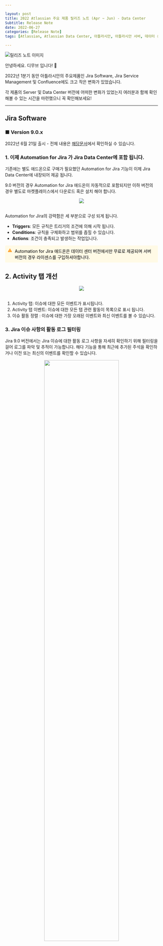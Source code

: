 ```yaml
---

layout: post
title: 2022 Atlassian 주요 제품 릴리즈 노트 (Apr ~ Jun) - Data Center
Subtitle: Release Note
date: 2022-06-27
categories: [Release Note]
tags: [Atlassian, Atlassian Data Center, 아틀라시안, 아틀라시안 서버, 데이터 센터, Jira, jira, Jira Server, Data Center, Release, Release Note, Jira Sofrware, Jira Service Management, Confluence,컨플,DevOps, 데브옵스, dev, Dev, 에자일, Agile, Wiki]

---
```




![릴리즈 노트 이미지](https://dmove-kr.github.io/assets/images/banners/Release%20Note%20Server/%EC%83%81%EB%B0%98%EA%B8%B0%20%EB%85%B8%ED%8A%B8%20Server-1.png)

안녕하세요. 디무브 입니다! :balloon:

2022년 1분기 동안 아틀라시안의 주요제품인 Jira Software, Jira Service Management 및 Confluence에도 크고 작은 변화가 있었습니다.

각 제품의 Server 및 Data Center 버전에 어떠한 변화가 있었는지 여러분과 함께 확인해볼 수 있는 시간을 마련했으니 꼭 확인해보세요!

---

## Jira Software



### **■ Version 9.0.x**

2022년 6월 21일 출시 - 전체 내용은 [해당문서](https://confluence.atlassian.com/jirasoftware/jira-software-8-22-x-release-notes-1115656979.html)에서 확인하실 수 있습니다.

 

### 1. 이제 Automation for Jira 가 Jira Data Center에 포함 됩니다.

 

기존에는 별도 애드온으로 구매가 필요했던 Automation for Jira 기능이 이제 Jira Data Center에 내장되어 제공 됩니다.

9.0 버전의 경우 Automation for Jira 애드온이 자동적으로 포함되지만 이하 버전의 경우 별도로 마켓플레이스에서 다운로드 혹은 설치 해야 합니다.

<center><img src="https://blog.dmove.kr/assets/images/banners/Release%20Note%20Server/Jira/2022_2Q/1.png"></center> <br/>

 Automation for Jira의 강력함은 세 부분으로 구성 되게 됩니다.

- **Triggers**: 모든 규칙은 트리거의 조건에 의해 시작 됩니다. 
- **Conditions**: 규칙을 구체화하고 범위를 좁힐 수 있습니다.
- **Actions**: 조건이 충족되고 발생하는 작업입니다.

 

<div style="border-radius: 3px; margin: 0.75rem 0px 0px; padding: 8px; display: flex; background-color: rgb(255, 250, 230); color:rgb(255, 153, 31);"><span role="img" aria-label="Panel warning" class="css-pxzk9z" style="--icon-primary-color:currentColor; --icon-secondary-color:var(--ds-surface, #FFFFFF);"><svg width="24" height="24" viewBox="0 0 24 24" fill="none" xmlns="http://www.w3.org/2000/svg" role="presentation"><path fill-rule="evenodd" clip-rule="evenodd" d="M13.4897 4.34592L21.8561 18.8611C21.9525 19.0288 22.0021 19.2181 21.9999 19.4101C21.9977 19.6021 21.9438 19.7903 21.8435 19.9559C21.7432 20.1215 21.6001 20.2588 21.4282 20.3542C21.2563 20.4497 21.0616 20.4999 20.8636 20.5H3.13707C2.93882 20.5 2.74401 20.4498 2.57196 20.3543C2.39992 20.2588 2.25663 20.1213 2.15631 19.9556C2.05598 19.7898 2.00212 19.6015 2.00006 19.4093C1.998 19.2171 2.04782 19.0278 2.14456 18.86L10.5121 4.34592C10.6602 4.08939 10.8762 3.87577 11.1377 3.72708C11.3993 3.57838 11.6971 3.5 12.0003 3.5C12.3036 3.5 12.6013 3.57838 12.8629 3.72708C13.1245 3.87577 13.3404 4.08939 13.4885 4.34592H13.4897ZM12.0003 7.82538C11.8232 7.82537 11.6482 7.86212 11.4869 7.93317C11.3257 8.00423 11.182 8.10793 11.0656 8.2373C10.9492 8.36668 10.8627 8.51872 10.8119 8.68321C10.7611 8.8477 10.7473 9.02083 10.7713 9.19093L11.3546 13.3416C11.3754 13.4933 11.4523 13.6326 11.5711 13.7334C11.6899 13.8343 11.8424 13.8899 12.0003 13.8899C12.1582 13.8899 12.3107 13.8343 12.4295 13.7334C12.5483 13.6326 12.6253 13.4933 12.6461 13.3416L13.2293 9.19093C13.2533 9.02083 13.2395 8.8477 13.1887 8.68321C13.138 8.51872 13.0515 8.36668 12.935 8.2373C12.8186 8.10793 12.6749 8.00423 12.5137 7.93317C12.3525 7.86212 12.1774 7.82537 12.0003 7.82538V7.82538ZM12.0003 17.3369C12.3395 17.3369 12.6649 17.2062 12.9047 16.9737C13.1446 16.7412 13.2793 16.4258 13.2793 16.0969C13.2793 15.7681 13.1446 15.4527 12.9047 15.2202C12.6649 14.9877 12.3395 14.857 12.0003 14.857C11.6611 14.857 11.3358 14.9877 11.0959 15.2202C10.8561 15.4527 10.7213 15.7681 10.7213 16.0969C10.7213 16.4258 10.8561 16.7412 11.0959 16.9737C11.3358 17.2062 11.6611 17.3369 12.0003 17.3369V17.3369Z" fill="currentColor"></path></svg></span><div style="flex-shrink: 0; height:24px; widht:24px; box-sizing: content-box; padding-right: 8px; text-align: center; user-select: none; color: rgb(0, 82, 204); "></div> 
    <div class="notebox-text" style="color:black;">Automation for Jira 애드온은 데이터 센터 버전에서만 무료로 제공되며 서버 버전의 경우 라이센스를 구입하셔야합니다.</div></div>



## 2. Activity 탭 개선

<center><img src="https://blog.dmove.kr/assets/images/banners/Release%20Note%20Server/Jira/2022_2Q/2.png"></center> <br/>

1. Activity 탭: 이슈에 대한 모든 이벤트가 표시됩니다.
2. Activity 탭 이벤트: 이슈에 대한 모든 탭 관련 활동이 목록으로 표시 됩니다.
3. 이슈 활동 정렬 : 이슈에 대한 가장 오래된 이벤트와 최신 이벤트를 볼 수 있습니다.



### 3. Jira 이슈 사항의 활동 로그 필터링

Jira 9.0 버전에서는 Jira 이슈에 대한 활동 로그 사항을 자세히 확인하기 위해 필터링을 걸어 로그를 파악 및 추적이 가능합니다. 해다 기능을 통해 최근에 추가된 주석을 확인하거나 이전 또는 최신의 이벤트를 확인할 수 있습니다.

<center><img style="width:70%;" src="https://blog.dmove.kr/assets/images/banners/Release%20Note%20Server/Jira/2022_2Q/3.png"></center> <br/>

 <center> <p style="color:rgba(0,0,0,.55);">10개의 이벤트를 로드 한 후 Shift + Select 를 사용하여 모든 이벤트를 한번에 로드 할 수 도 있습니다.</p></center> <br/>

### 3-1 이슈 상태 및 전환 개선

클릭 한번으로 상태 메뉴에서 모든 이슈와 상태 및 전환을 확인 할 수 있습니다.

기존 나열된 상태에서 9.0 버전 에서는 현재 상태를 표시하는 드롭 다운이 추가되고 클릭 시 이슈의 상태와 전환을 

나타냅니다.

 

<center><img style="width:70%;" src="https://blog.dmove.kr/assets/images/banners/Release%20Note%20Server/Jira/2022_2Q/4.png"></center> <br/>



  <center> <p style="color:rgba(0,0,0,.55);">기존 Jira 이슈 상태창 (8.20.8 버전)</p></center> <br/>

<center><img style="width:70%;" src="https://blog.dmove.kr/assets/images/banners/Release%20Note%20Server/Jira/2022_2Q/5.png"></center> <br/>

  <center> <p style="color:rgba(0,0,0,.55);">신규 Jira 이슈 상태창 (9.0 버전)</p></center> <br/>

 

### 4. 이슈 상태 및 전환 개선

 기존 Confluence 에서는 Atlassian 클라우드와 DC/server 제품을 구분해서 들어오려면 개별적인 네트워크를 열어야 하기 때문에 번거로움을 가지고 있었습니다.

<center><img src="https://blog.dmove.kr/assets/images/banners/Release%20Note%20Server/Jira/2022_2Q/6.png"></center> <br/>

하지만 어플리케이션 터널을 사용한다면 네트워크 터널링을 통해 Atlassian Cloud의 조직과 네트워크 제품 사이에 보안 경로를 생성합니다. 

이제 이 경로를 통해 안전하고 간편한 방식으로 제품을 통합 할 수 있습니다.

<center><img src="https://blog.dmove.kr/assets/images/banners/Release%20Note%20Server/Jira/2022_2Q/7.png"></center> <br/>

 

### 5. 속도에 대한 개선 사항

- **이슈 보기에서 로드 지연 개선**

첨부 파일이 포함된 이슈의 지연 시간을 단축 하였습니다.

- **대시보드 보기에서 로드 지연 개선**

인라인 가젯에 대한 신규 지연 로드 메커니즘 도입에 따라 대시보드 보기가 더 빠르게 로드 됩니다.

 



### 해결된 이슈 사항

**Version 9.0**

| **Summary**                                                  | **Key**         | **Status** |      |
| :----------------------------------------------------------- | :-------------- | :--------- | :--- |
| 보고서에서 번업 차트가 사용 하지 않습니다.                   | JSWSERVER-21321 | **DONE**   |      |
| 필터, 이슈 결과,통계가 외부 가젯으로 conflunce에 작동하지 않습니다. | JSWSERVER-21293 | **DONE**   |      |
| Jira: log4j < 1.2.7-atlassian-16의 여러 취약점               | JRASERVER-73885 | **DONE**   |      |
| 컨텐츠 전송 네트워크 시스템 메뉴가 설정에 보이지 않습니다.   | JRASERVER-73655 | **DONE**   |      |
| 데이터 베이스를 다시 시작하면 캐시 복제 이슈가 발생합니다.   | JRASERVER-73252 | **DONE**   |      |
| 동일하지 않은 출처 사이트에서 이슈 수집기를 제출하면 HTTP 404가 발생합니다. | JRASERVER-73212 | **DONE**   |      |
| PostgreSql 14에 대한 JIRA 지원이 불가능 합니다.              | JRASERVER-72910 | **DONE**   |      |

 

### 

**Version 8.22.2**



| **Summary**                                                  | **Key**         | **Status** |      |
| :----------------------------------------------------------- | :-------------- | :--------- | :--- |
| Quick Links 가젯이 Conflunece에서 가젯으로서 작동하지 않습니다. | JSWSERVER-21294 | **DONE**   |      |
| 필터 결과가 Confluence에서 가젯으로서 작동하지 않습니다.     | JSWSERVER-21293 | **DONE**   |      |
| 이슈 통계가 Confluence에서 가젯으로서 작동하지 않습니다.     | JSWSERVER-21292 | **DONE**   |      |
| 대시보드의 프로젝트 가젯에 둘 이상의 프로젝트가 있는 경우 Jira v8.22에서 가젯 로드가 완료되지 않습니다. | JSWSERVER-21266 | **DONE**   |      |
| "이미 활성 ThreadEventsCapture가 있습니다" 오류와 함께 DVCS 웹훅 처리가 실패합니다. | JSWSERVER-20965 | **DONE**   |      |
| REST API /rest/auth/1/session은 LDAPS 사용자에게 “클래스를 찾을 수 없음” 예외를 발생시킵니다. | JRASERVER-73266 | **DONE**   |      |
| "I/O 리액터가 비정상적으로 종료됨" 오류 후 Jira 웹훅 작동이 중지 됩니다. | JRASERVER-72995 | **DONE**   |      |
| @멘션 이메일 알림이 이름 대신 사용자 이름(UID)을 표시합니다. | JRASERVER-72873 | **DONE**   |      |



**Version 8.22.3**

| **Summary**                                                  | **Key**         | **Status** |
| :----------------------------------------------------------- | :-------------- | :--------- |
| 번업 차트는 번다운 차트로 리디렉션됩니다.                    | JSWSERVER-21344 | **DONE**   |
| 보고서에서 사용할 수 없는 번업 차트가 있습니다.              | JSWSERVER-21297 | **DONE**   |
| 전환에 포스트 기능 추가 화면이 사용자 선택기 제안에 표시되지 않습니다. | JSWSERVER-21279 | **DONE**   |
| Jira: log4j < 1.2.7-atlassian-16의 여러 취약점이 개선되었습니다. | JRASERVER-73885 | **DONE**   |
| 페이지 스크롤 막대를 사용하여 대시보드 메뉴를 스크롤할 수 없습니다. | JRASERVER-73831 | **DONE**   |
| Windows 기본 추출기로 Jira 8.20.8 zip을 추출할 수 없습니다.  | JRASERVER-73749 | **DONE**   |
| NodeRemoved/"노드 비활성화됨" 이벤트만 감사 로그에 기록됩니다. | JRASERVER-73690 | **DONE**   |
| 표에 4번째 행을 추가할 때 표의 상위 2개 행과 겹치는 표 도구가 있습니다. | JRASERVER-73327 | **DONE**   |

 

------

<br/>

## Jira Service Management



이번 분기 내  Jira Service Management는 훨씬 더 나은 제품을 위해 업데이트를 진행중입니다. 버전 업그레이드를 통해 해결할 수 있는 버그 및 개선 사항은 다음과 같습니다 : 



### **■ Version 4.22.x**



| **Summary**                                                  | **Key**         | **Status** |
| :----------------------------------------------------------- | :-------------- | :--------- |
| 숫자로 된 사용자 이름을 가진 상담원은 고객 포털에서 이슈를 생성할 때 "대신 이 요청 제기" 필드에 기본값으로 채워지지 않습니다. | JSDSERVER-11256 | **DONE**   |
| 새 이메일 채널을 생성할 때 이메일 서비스 제공업체에 대한 '기타' 옵션이 누락됩니다. | JSDSERVER-11219 | **DONE**   |
| 고객 포털에 여러 단일 사용자 선택기 필드를 추가하면 일부 필드를 편집할 수 없습니다. | JSDSERVER-11136 | **DONE**   |
| 시스템 설정에 콘텐츠 전송 네트워크 시스템 메뉴가 없습니다.   | JRASERVER-73655 | **DONE**   |
| REST API /rest/auth/1/session은 LDAPS 사용자에게 클래스를 찾을 수 없음 예외를 발생시킵니다. | JRASERVER-73266 | **DONE**   |
| "I/O 리액터가 비정상적으로 종료됨" 오류 후 Jira 웹훅 작동이 중지 됩니다. | JRASERVER-72995 | **DONE**   |
| @멘션 이메일 알림이 이름 대신 사용자 이름(UID)을 표시합니다. | JRASERVER-72873 | **DONE**   |
| Jira Lucene Reindexing 메시지가 잘못되었습니다.              | JRASERVER-72235 | **DONE**   |

 <br/>



## Confluence

### **■ Version 7.17.x ~ 7.18.x**

### 1-1. 클러스터의 로깅 수준 변경이 더 쉬워졌습니다.

기존 Confluence 에서는 이슈가 발생하였을 때 어떤 노드에서 이슈가 발생했는지 확인하기 어려워 이슈에 대한 사항을 추적하기 어려웠습니다.  

이번 업데이트에서는 각 노드별 로그 및 프로파일 설정을 할 수 있기 때문에 각 노드별로 이슈 또는 업데이트 사항에 대한 로그를 확인할 수 있어 변경 사항 및 이슈 추적을 더 쉽게 수행할 수 있습니다.

<center><img src="https://blog.dmove.kr/assets/images/banners/Release%20Note%20Server/Confluence/2022_2Q/1.png"></center> <br/>

### 2. 보안 어플리케이션 터널로 클라우드 제품에 연결이 가능합니다.

 기존 Confluence 에서는 Atlassian 클라우드와 DC/server 제품을 구분해서 들어오려면 개별적인 네트워크를 열어야 하기 때문에 번거로움을 가지고 있었습니다.

<center><img src="https://blog.dmove.kr/assets/images/banners/Release%20Note%20Server/Confluence/2022_2Q/2.png"></center> <br/>

하지만 어플리케이션 터널을 사용한다면 네트워크 터널링을 통해 Atlassian Cloud의 조직과 네트워크 제품 사이에 보안 경로를 생성합니다. 

이제 이 경로를 통해 안전하고 간편한 방식으로 제품을 통합 할 수 있습니다.

<center><img src="https://blog.dmove.kr/assets/images/banners/Release%20Note%20Server/Confluence/2022_2Q/3.png"></center> <br/>

### 3. **Version 7.17.1~에서 해결된 버그**

2022년 4월 6일 출시 ~ 전체 내용은 [해결된 이슈](http://atlassian.com/) 문서에서 확인하실 수 있습니다.

**Version 7.18.1에서 해결된 이슈**

| **Summary**                                                  | **Key**         | **Status** |
| :----------------------------------------------------------- | :-------------- | :--------- |
| CVE-2022-22965에 대한 FAQ에 설명된 이슈 해결 추적            | CONSERVER-78586 | **DONE**   |
| Confluence Data Center - Hazelcast의 Java 역직렬화 취약점(CVE-2016-10750) | CONSERVER-78179 | **DONE**   |
| HazelCast(Confluence) 포트를 통한 Confluence DataCenter의 RCE | CONSERVER-79017 | **DONE**   |
| Confluence Server 및 Data Center에서 OGNL 주입을 통한 원격 코드 실행 - CVE-2022-26134 | CONSERVER-79016 | **DONE**   |

### **Version 7.18.0에서 해결된 이슈**

| **Summary**                                                  | **Key**         | **Status** |
| :----------------------------------------------------------- | :-------------- | :--------- |
| 데이터베이스 권한 검사는 Oracle의 역할을 지원하지 않습니다.  | CONSERVER-55446 | **DONE**   |
| 기본 Content API 엔드포인트에 도달하면 대규모 인스턴스에서 성능 이슈가 발생할 수 있습니다. | CONSERVER-57639 | **DONE**   |
| 보기 파워포인트 매크로를 사용하거나 미리 보기 생성 시 간단한 PPTX 파일로 인해 OOME가 발생할 수 있습니다. | CONSERVER-61143 | **DONE**   |
| Excel의 표 또는 Word의 서식 있는 콘텐츠를 붙여넣으면 페이지에 추가 이미지 첨부 파일이 삽입됩니다. | CONSERVER-78579 | **DONE**   |
| Confluence: log4j < 1.2.7-atlassian-16의 여러 취약점         | CONSERVER-78991 | **DONE**   |

### **Version 7.17.4에서 해결된 이슈**

| **Summary**                                                  | **Key**         | **Status** |
| :----------------------------------------------------------- | :-------------- | :--------- |
| OGNL 템플릿 주입을 통한 인증되지 않은 원격 코드 실행 취약점 - 중복 | CONSERVER-79000 | **DONE**   |
| 잘못된 i18n 로케일로 변환된 고급 감사 이벤트가 있습니다.     | CONSERVER-79023 | **DONE**   |

### **Version 7.17.3에서 해결된 이슈**

| **Summary**                                                  | **Key**         | **Status** |
| :----------------------------------------------------------- | :-------------- | :--------- |
| Excel의 표 또는 Word의 서식 있는 콘텐츠를 붙여넣으면 페이지에 추가 이미지 첨부 파일이 삽입됩니다. | CONSERVER-78579 | **DONE**   |

### **Version 7.17.2에서 해결된 이슈**

| **Summary**                                                  | **Key**         | **Status** |
| :----------------------------------------------------------- | :-------------- | :--------- |
| Confluence 온프레미스 환경에서 Jira Cloud에 이슈를 생성할 수 없습니다. | CONSERVER-75951 | **DONE**   |
| 빠른 권한은 1000개 이상의 그룹이 있는 사용자를 지원하지 않습니다. | CONSERVER-78296 | **DONE**   |

---



Atlassian은 더 나은 제품을 제공하기 위하여 계속해서 투자하고 개발하고 있습니다.

Atlassian 제품에 대한 궁금증이 있으실 경우 언제든지 Platinum Solution Partner인 디무브에게 문의해주세요!

감사합니다.😃
